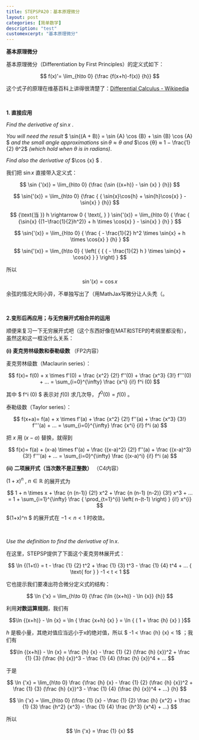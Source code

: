 ```yaml
---
title: STEPSPA20：基本原理微分
layout: post
categories: [简单数学]
description: "test"
customexcerpt: "基本原理微分"
---
```


__基本原理微分__


基本原理微分（Differentiation by First Principles）的定义式如下：

$$ f(x)'=  \lim_{h\to 0} {\frac {f(x+h)-f(x)} {h}} $$

这个式子的原理在维基百科上讲得很清楚了：[Differential Calculus - Wikipedia](https://en.wikipedia.org/wiki/Differential_calculus#Derivative)

&nbsp;  

__1. 直接应用__

*Find the derivative of* $\sin {x}$ .

*You will need the result* $ \sin{(A + B)} = \sin {A} \cos {B} + \sin {B} \cos {A} $ *and the small angle approximations* $\sin {θ} ≈ θ$ *and* $\cos {θ} ≈ 1 − \frac{1}{2} θ^2$ *(which hold when* $θ$ *is in radians)*.

*Find also the derivative of* $\cos {x} $ .

我们把 $\sin {x}$ 直接带入定义式：

$$ \sin {'(x)} =  \lim_{h\to 0} {\frac {\sin {(x+h)} - \sin {x} } {h}} $$

$$ \sin{'(x)} =  \lim_{h\to 0} {\frac { { \sin{x}\cos{h} + \sin{h}\cos{x} } - \sin{x} } {h}} $$

$$ {\text{当 }} h \rightarrow 0 { \text{, } }  \sin{'(x)} = \lim_{h\to 0} { \frac { {\sin{x} {(1−\frac{1}{2}h^2)} + h \times \cos{x} } - \sin{x} } {h} } $$

$$ \sin{'(x)} =  \lim_{h\to 0} { \frac { - \frac{1}{2} h^2 \times \sin{x} + h \times \cos{x} } {h} } $$

$$ \sin{'(x)} =  \lim_{h\to 0} { \left( { { { - \frac{1}{2} h } \times \sin{x} +  \cos{x} } } \right) } $$

所以 

$$ \sin{'(x)} = \cos {x}$$ 

余弦的情况大同小异，不单独写出了（用MathJax写微分让人头秃（。

&nbsp;  

__2.变形后再应用；与无穷展开式相合并的运用__

顺便来复习一下无穷展开式吧（这个东西好像在MAT和STEP的考纲里都没有），虽然这和这一框没什么关系：

__(i) 麦克劳林级数和泰勒级数__ （FP2内容）

麦克劳林级数（Maclaurin series）：

$$ f(x)= f(0) + x \times f'(0) + \frac {x^2} {2!} f''(0) + \frac {x^3} {3!} f'''(0) + ... =  \sum_{i=0}^{\infty} \frac {x^i} {i!} f^i (0) $$

其中 $ f^i (0) $ 表示对 $f(0)$ 求几次导， $f^0 (0) = f(0)$ 。

泰勒级数（Taylor series）：

$$ f(x+a)= f(a) + x \times f'(a) + \frac {x^2} {2!} f''(a) + \frac {x^3} {3!} f'''(a) + ... =  \sum_{i=0}^{\infty} \frac {x^i} {i!} f^i (a) $$

把 $x$ 用 $(x-a)$ 替换，就得到

$$ f(x)= f(a) + (x-a) \times f'(a) + \frac {(x-a)^2} {2!} f''(a) + \frac {(x-a)^3} {3!} f'''(a) + ... =  \sum_{i=0}^{\infty} \frac {(x-a)^i} {i!} f^i (a) $$

__(ii) 二项展开式（当次数不是正整数）__ （C4内容）

$(1+x)^n { \text{ , } } n \in \mathbb{R}$ 的展开式为

$$ 1 + n \times x + \frac {n (n-1)} {2!} x^2 + \frac {n (n-1) (n-2)} {3!} x^3 + ... = 1 + \sum_{i=1}^{\infty} \frac { \prod_{t=1}^{i} \left( n-(t-1) \right) } {i!} x^{i} $$

$(1+x)^n $ 的展开式在 $-1 < n < 1$ 时收敛。

&nbsp;  

*Use the definition to find the derivative of* $\ln {x}$.

在这里，STEPSP提供了下面这个麦克劳林展开式：

$$ \ln {(1+t)} = t - \frac {1} {2} t^2 + \frac {1} {3} t^3 - \frac {1} {4} t^4 + ...  { \text{ for } } -1 < t < 1 $$

它也提示我们要凑出符合微分定义式的结构：

$$ \ln {'x} =  \lim_{h\to 0} {\frac {\ln {(x+h)} - \ln {x}} {h}} $$

利用**对数运算规则**，我们有 

$$\ln {(x+h)} - \ln {x} = \ln { \frac {x+h} {x} } = \ln { ( 1 + \frac {h} {x} ) }$$

$h$ 是极小量，其绝对值应当远小于x的绝对值，所以 $ -1 < \frac {h} {x} < 1$ ；我们有

$$\ln {(x+h)} - \ln {x} = \frac {h} {x} - \frac {1} {2} (\frac {h} {x})^2 + \frac {1} {3} (\frac {h} {x})^3 - \frac {1} {4} (\frac {h} {x})^4 + ... $$

于是

$$ \ln {'x} =  \lim_{h\to 0} \frac {\frac {h} {x} - \frac {1} {2} (\frac {h} {x})^2 + \frac {1} {3} (\frac {h} {x})^3 - \frac {1} {4} (\frac {h} {x})^4 + ...} {h} $$

$$ \ln {'x} =  \lim_{h\to 0} (\frac {1} {x} - \frac {1} {2} \frac {h} {x^2} + \frac {1} {3} \frac {h^2} {x^3} - \frac {1} {4} \frac {h^3} {x^4} + ...) $$

所以

$$ \ln {'x} =  \frac {1} {x} $$
